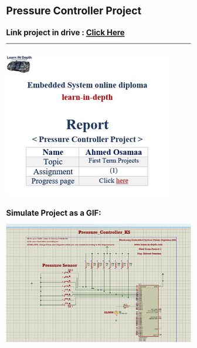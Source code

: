 # Pressure Controller Project
## Link project in drive : [Click Here](https://drive.google.com/drive/u/1/folders/1B0l9yvlQitrus9HzBuWI3Zk03qri36sW)
---
![image](https://github.com/AhmedOSAA/Embedded_System_Diploma/blob/main/Unit_5_FirstTerm_Exams/Pressure_Controller_Project_1/Cover.jpg)
---
## Simulate Project as a GIF:
![image](https://github.com/AhmedOSAA/Embedded_System_Diploma/blob/main/Unit_5_FirstTerm_Exams/Pressure_Controller_Project_1/Pressure_Controller_GIF.gif)
